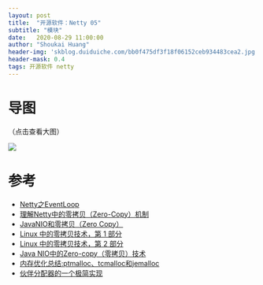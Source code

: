 ```yaml
---
layout: post
title:  "开源软件：Netty 05"
subtitle: "模块"
date:   2020-08-29 11:00:00
author: "Shoukai Huang"
header-img: 'skblog.duiduiche.com/bb0f475df3f18f06152ceb934483cea2.jpg'
header-mask: 0.4
tags: 开源软件 netty
---
```



# 导图

（点击查看大图）

![](http://skblog.duiduiche.com/81a178fb1c61e20aba297c7c3b9888a5.jpg)

# 参考

* [Netty之EventLoop](https://blog.csdn.net/qq_24313635/article/details/80989450)
* [理解Netty中的零拷贝（Zero-Copy）机制](https://my.oschina.net/plucury/blog/192577)
* [JavaNIO和零拷贝（Zero Copy）](https://blog.csdn.net/CringKong/article/details/80274148)
* [Linux 中的零拷贝技术，第 1 部分](https://www.ibm.com/developerworks/cn/linux/l-cn-zerocopy1/index.html)
* [Linux 中的零拷贝技术，第 2 部分](https://www.ibm.com/developerworks/cn/linux/l-cn-zerocopy2/index.html)
* [Java NIO中的Zero-copy（零拷贝）技术](http://cxy7.com/articles/2018/06/13/1528903352705.html)
* [内存优化总结:ptmalloc、tcmalloc和jemalloc](http://www.cnhalo.net/2016/06/13/memory-optimize/)
* [伙伴分配器的一个极简实现](https://coolshell.cn/articles/10427.html)


